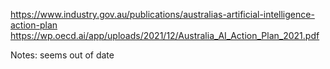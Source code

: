 https://www.industry.gov.au/publications/australias-artificial-intelligence-action-plan
https://wp.oecd.ai/app/uploads/2021/12/Australia_AI_Action_Plan_2021.pdf

Notes: seems out of date

